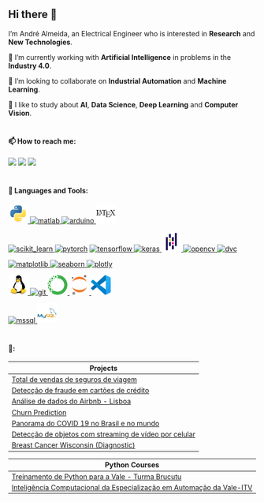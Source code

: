 ## Hi there 👋

I’m André Almeida, an Electrical Engineer who is interested in **Research** and **New Technologies**. 

🔭 I’m currently working with **Artificial Intelligence** in problems in the **Industry 4.0**.

👯 I’m looking to collaborate on **Industrial Automation** and **Machine Learning**.

:book: I like to study about **AI**, **Data Science**, **Deep Learning** and **Computer Vision**.

#

#### 📫 How to reach me:

[![](https://img.shields.io/badge/Linkedin--blue)](https://www.linkedin.com/in/andre-almdsantos/)
[![](https://img.shields.io/badge/Medium--blue)](https://medium.com/@andre-almd)
[![](https://img.shields.io/badge/Lattes--blue)](http://lattes.cnpq.br/0777897683096605)

#

#### 🔨 Languages and Tools:
<p align="left">
<a href="https://www.python.org" target="_blank" rel="noreferrer"> <img src="https://raw.githubusercontent.com/devicons/devicon/master/icons/python/python-original.svg" alt="python" width="40" height="40"/> </a> 
<a href="https://www.mathworks.com/" target="_blank" rel="noreferrer"> <img src="https://upload.wikimedia.org/wikipedia/commons/2/21/Matlab_Logo.png" alt="matlab" width="40" height="40"/> </a> 
<a href="https://www.arduino.cc/" target="_blank" rel="noreferrer"> <img src="https://cdn.worldvectorlogo.com/logos/arduino-1.svg" alt="arduino" width="40" height="40"/> </a>
<a href="https://www.latex-project.org/" target="_blank" rel="noreferrer"> <img src="https://raw.githubusercontent.com/devicons/devicon/master/icons/latex/latex-original.svg" alt="Latex" width="40" height="40"/> </a> 

<a href="https://scikit-learn.org/" target="_blank" rel="noreferrer"> <img src="https://upload.wikimedia.org/wikipedia/commons/0/05/Scikit_learn_logo_small.svg" alt="scikit_learn" width="40" height="40"/> </a>
<a href="https://pytorch.org/" target="_blank" rel="noreferrer"> <img src="https://www.vectorlogo.zone/logos/pytorch/pytorch-icon.svg" alt="pytorch" width="40" height="40"/></a>
<a href="https://www.tensorflow.org" target="_blank" rel="noreferrer"> <img src="https://www.vectorlogo.zone/logos/tensorflow/tensorflow-icon.svg" alt="tensorflow" width="40" height="40"/> </a>
<a href="https://keras.io/" target="_blank" rel="noreferrer"> <img src="https://raw.githubusercontent.com/valohai/ml-logos/master/keras.svg" alt="keras" width="40" height="40"/> </a>
<a href="https://pandas.pydata.org/" target="_blank" rel="noreferrer"> <img src="https://raw.githubusercontent.com/devicons/devicon/2ae2a900d2f041da66e950e4d48052658d850630/icons/pandas/pandas-original.svg" alt="pandas" width="40" height="40"/> </a>
<a href="https://opencv.org/" target="_blank" rel="noreferrer"> <img src="https://www.vectorlogo.zone/logos/opencv/opencv-icon.svg" alt="opencv" width="40" height="40"/> </a>
<a href="https://dvc.org/" target="_blank" rel="noreferrer"> <img src="https://www.svgrepo.com/show/373568/dvc.svg" alt="dvc" width="40" height="40"/> </a>

<a href="https://matplotlib.org/" target="_blank" rel="noreferrer"> <img src="https://matplotlib.org/_static/images/logo2.svg" alt="matplotlib" width="50" height="50"/> </a>
<a href="https://seaborn.pydata.org/" target="_blank" rel="noreferrer"> <img src="https://seaborn.pydata.org/_images/logo-mark-lightbg.svg" alt="seaborn" width="40" height="40"/> </a>
<a href="https://plotly.com/graphing-libraries/" target="_blank" rel="noreferrer"> <img src="https://upload.wikimedia.org/wikipedia/commons/thumb/8/8a/Plotly-logo.png/1200px-Plotly-logo.png" alt="plotly" width="120" height="40"/> </a>

<a href="https://www.linux.org/" target="_blank" rel="noreferrer"> <img src="https://raw.githubusercontent.com/devicons/devicon/master/icons/linux/linux-original.svg" alt="linux" width="40" height="40"/> </a> 
<a href="https://git-scm.com/" target="_blank" rel="noreferrer"> <img src="https://www.vectorlogo.zone/logos/git-scm/git-scm-icon.svg" alt="git" width="40" height="40"/> </a>
<a href="https://www.anaconda.com/products/distribution" target="_blank" rel="noreferrer"> <img src="https://raw.githubusercontent.com/devicons/devicon/master/icons/anaconda/anaconda-original.svg" alt="Anaconda" width="40" height="40"/> </a>
<a href="https://jupyter.org/" target="_blank" rel="noreferrer"> <img src="https://raw.githubusercontent.com/devicons/devicon/master/icons/jupyter/jupyter-original.svg" alt="jupyter" width="40" height="40"/> </a>
<a href="https://code.visualstudio.com/" target="_blank" rel="noreferrer"> <img src="https://raw.githubusercontent.com/devicons/devicon/master/icons/vscode/vscode-original.svg" alt="vscode" width="40" height="40"/> </a> 

<a href="https://www.microsoft.com/en-us/sql-server" target="_blank" rel="noreferrer"> <img src="https://www.svgrepo.com/show/303229/microsoft-sql-server-logo.svg" alt="mssql" width="40" height="40"/> </a> 
<a href="https://www.mysql.com/" target="_blank" rel="noreferrer"> <img src="https://raw.githubusercontent.com/devicons/devicon/master/icons/mysql/mysql-original-wordmark.svg" alt="mysql" width="40" height="40"/> </a>

#

#### 💼:
| Projects |
| --------------- |
|[Total de vendas de seguros de viagem](https://github.com/andre-almd/Projeto_Vendas_De_Seguro-Data_Science_Academy)|
|[Detecção de fraude em cartões de crédito](https://github.com/andre-almd/Deteccao-de-Fraude-em-Cartoes-de-Credito)|
|[Análise de dados do Airbnb - Lisboa](https://github.com/andre-almd/Analisando-os-Dados-do-Airbnb)|
|[Churn Prediction](https://github.com/andre-almd/Churn-Prediction)|
|[Panorama do COVID 19 no Brasil e no mundo](https://github.com/andre-almd/Panorama-do-COVID-19-no-Brasil)|
|[Detecção de objetos com streaming de vídeo por celular](https://github.com/andre-almd/ObjectDetection-StreamingRTMP)|
|[Breast Cancer Wisconsin (Diagnostic)](https://github.com/andre-almd/alura_care)|

| Python Courses |
| --------------- |
|[Treinamento de Python para a Vale - Turma Brucutu](https://github.com/andre-almd/Treinamento_Python_Vale_Turma_Brucutu)|
|[Inteligência Computacional da Especialização em Automação da Vale-ITV](https://github.com/andre-almd/Esp_ITV_Automacao_IC_2022)|


<!--
**andre-almd/andre-almd** is a ✨ _special_ ✨ repository because its `README.md` (this file) appears on your GitHub profile.

Here are some ideas to get you started:

- 🔭 I’m currently working on ...
- 🌱 I’m currently learning ...
- 👯 I’m looking to collaborate on ...
- 🤔 I’m looking for help with ...
- 💬 Ask me about ...
- 📫 How to reach me: ...
- 😄 Pronouns: ...
- ⚡ Fun fact: ...
-->
